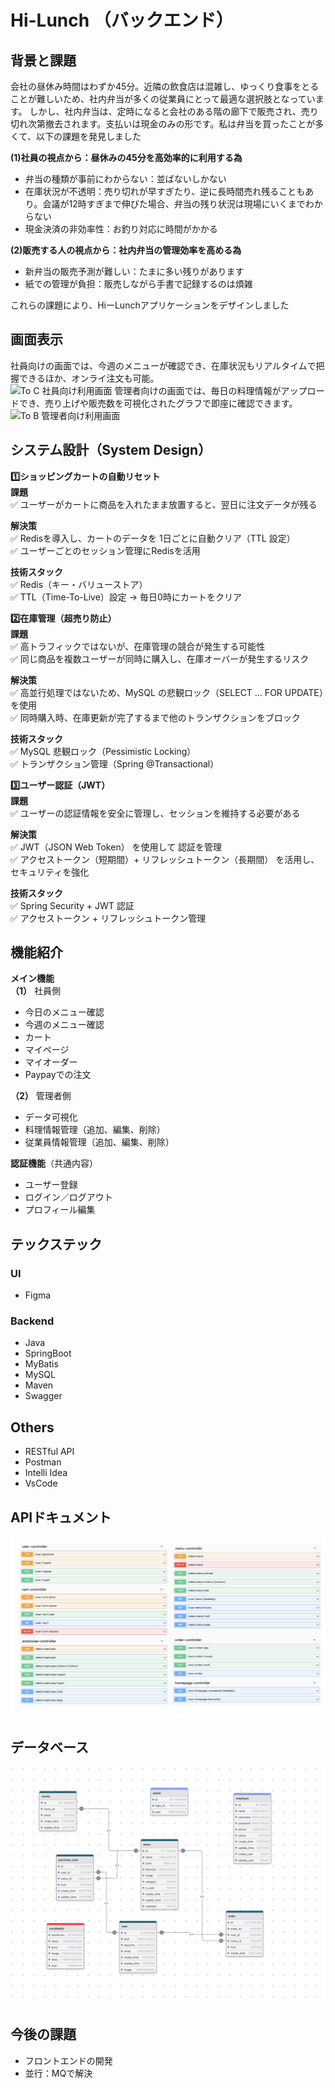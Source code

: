 # Hi-Lunch （バックエンド）
## 背景と課題
会社の昼休み時間はわずか45分。近隣の飲食店は混雑し、ゆっくり食事をとることが難しいため、社内弁当が多くの従業員にとって最適な選択肢となっています。
しかし、社内弁当は、定時になると会社のある階の廊下で販売され、売り切れ次第撤去されます。支払いは現金のみの形です。私は弁当を買ったことが多くて、以下の課題を発見しました  

**(1)社員の視点から：昼休みの45分を高効率的に利用する為**
- 弁当の種類が事前にわからない：並ばないしかない  
- 在庫状況が不透明：売り切れが早すぎたり、逆に長時間売れ残ることもあり。会議が12時すぎまで伸びた場合、弁当の残り状況は現場にいくまでわからない  
- 現金決済の非効率性：お釣り対応に時間がかかる  

**(2)販売する人の視点から：社内弁当の管理効率を高める為**
- 新弁当の販売予測が難しい：たまに多い残りがあります  
- 紙での管理が負担：販売しながら手書で記録するのは煩雑  

これらの課題により、HiーLunchアプリケーションをデザインしました  
## 画面表示
社員向けの画面では、今週のメニューが確認でき、在庫状況もリアルタイムで把握できるほか、オンライ注文も可能。  
![To C  社員向け利用画面](./image/hi-lunch-ui-design-to-C.jpg)
管理者向けの画面では、毎日の料理情報がアップロードでき、売り上げや販売数を可視化されたグラフで即座に確認できます。
![To B    管理者向け利用画面](./image/hi-lunch-ui-design-to-B.jpg)
## システム設計（System Design）
**1️⃣ショッピングカートの自動リセット**  
**課題**  
✅ ユーザーがカートに商品を入れたまま放置すると、翌日に注文データが残る  
  
**解決策**  
✅ Redisを導入し、カートのデータを 1日ごとに自動クリア（TTL 設定）  
✅ ユーザーごとのセッション管理にRedisを活用
  
**技術スタック**  
✅ Redis（キー・バリューストア）    
✅ TTL（Time-To-Live）設定 → 毎日0時にカートをクリア  

**2️⃣在庫管理（超売り防止）**  
**課題**  
✅ 高トラフィックではないが、在庫管理の競合が発生する可能性  
✅ 同じ商品を複数ユーザーが同時に購入し、在庫オーバーが発生するリスク
  
**解決策**  
✅ 高並行処理ではないため、MySQL の悲観ロック（SELECT … FOR UPDATE）を使用  
✅ 同時購入時、在庫更新が完了するまで他のトランザクションをブロック
  
**技術スタック**  
✅ MySQL 悲観ロック（Pessimistic Locking）  
✅ トランザクション管理（Spring @Transactional）

**3️⃣ユーザー認証（JWT）**  
**課題**  
✅ ユーザーの認証情報を安全に管理し、セッションを維持する必要がある  
  
**解決策**  
✅ JWT（JSON Web Token） を使用して 認証を管理  
✅ アクセストークン（短期間）+ リフレッシュトークン（長期間） を活用し、セキュリティを強化
  
**技術スタック**  
✅ Spring Security + JWT 認証  
✅ アクセストークン + リフレッシュトークン管理  
## 機能紹介
**メイン機能**  
**（1）** 社員側  
- 今日のメニュー確認  
- 今週のメニュー確認
- カート
- マイページ
- マイオーダー
- Paypayでの注文

**（2）** 管理者側  
- データ可視化
- 料理情報管理（追加、編集、削除）
- 従業員情報管理（追加、編集、削除）

**認証機能**（共通内容）  
- ユーザー登録
- ログイン／ログアウト
- プロフィール編集

## テックステック
### UI  
- Figma

### Backend
- Java
- SpringBoot
- MyBatis
- MySQL
- Maven
- Swagger

## Others  
- RESTful API
- Postman
- Intelli Idea
- VsCode  
## APIドキュメント
![swagger](./image/swaggerAPI.jpg)
## データベース
![図](./image/rldb.jpeg)

## 今後の課題
- フロントエンドの開発
- 並行：MQで解決
